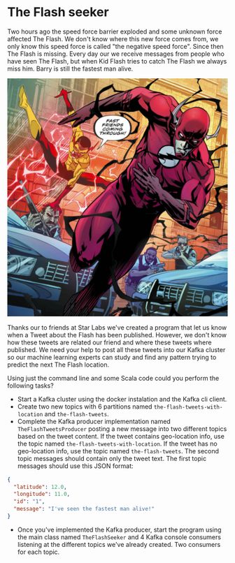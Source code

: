 # The Flash seeker

Two hours ago the speed force barrier exploded and some unknown force affected The Flash. We don't know where this new force comes from, we only know this speed force is called "the negative speed force". Since then The Flash is missing. Every day our we receive messages from people who have seen The Flash, but when Kid Flash tries to catch The Flash we always miss him. Barry is still the fastest man alive.

![negativeFlash](../art/flashNegativeSpeedForce.png)

Thanks our to friends at Star Labs we've created a program that let us know when a Tweet about the Flash has been published. However, we don't know how these tweets are related our friend and where these tweets where published. We need your help to post all these tweets into our Kafka cluster so our machine learning experts can study and find any pattern trying to predict the next The Flash location.

Using just the command line and some Scala code could you perform the following tasks?

* Start a Kafka cluster using the docker instalation and the Kafka cli client.
* Create two new topics with 6 partitions named ``the-flash-tweets-with-location`` and ``the-flash-tweets``.
* Complete the Kafka producer implementation named ``TheFlashTweetsProducer`` posting a new message into two different topics based on the tweet content. If the tweet contains geo-location info, use the topic named ``the-flash-tweets-with-location``. If the tweet has no geo-location info, use the topic named ``the-flash-tweets``. The second topic messages should contain only the tweet text. The first topic messages should use this JSON format:

```json
{
  "latitude": 12.0,
  "longitude": 11.0,
  "id": "1",
  "message": "I've seen the fastest man alive!"
}
```
* Once you've implemented the Kafka producer, start the program using the main class named ``TheFlashSeeker`` and 4 Kafka console consumers listening at the different topics we've already created. Two consumers for each topic.

